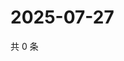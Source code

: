 # 2025-07-27

共 0 条

<!-- BEGIN ZHIHUVIDEO -->
<!-- 最后更新时间 Sun Jul 27 2025 02:15:39 GMT+0800 (China Standard Time) -->

<!-- END ZHIHUVIDEO -->

